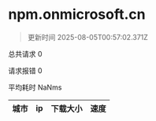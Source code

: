 
  # npm.onmicrosoft.cn

  > 更新时间 2025-08-05T00:57:02.371Z
  
  总共请求 0

  请求报错 0

  平均耗时 NaNms

|城市|ip|下载大小|速度|
|-----|----------|---|---|

  